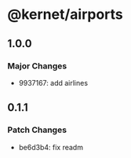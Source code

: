 # @kernet/airports

## 1.0.0

### Major Changes

- 9937167: add airlines

## 0.1.1

### Patch Changes

- be6d3b4: fix readm
